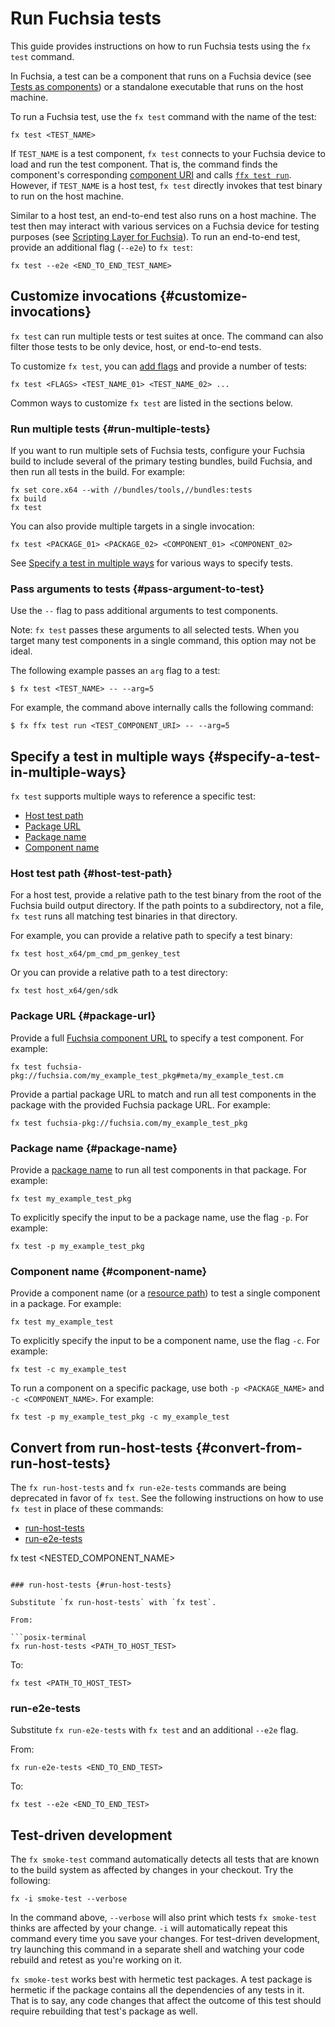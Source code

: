 # Run Fuchsia tests

This guide provides instructions on how to run Fuchsia tests using the `fx test`
command.

In Fuchsia, a test can be a component that runs on a Fuchsia device (see
[Tests as components][tests-as-components]) or a standalone executable that runs
on the host machine.

To run a Fuchsia test, use the `fx test` command with the name of the test:

```posix-terminal
fx test <TEST_NAME>
```

If `TEST_NAME` is a test component, `fx test` connects to your Fuchsia device to
load and run the test component. That is, the command finds the component's
corresponding [component URI][component-uri] and calls
[`ffx test run`][ffx-test]. However, if `TEST_NAME` is a host test, `fx test`
directly invokes that test binary to run on the host machine.

Similar to a host test, an end-to-end test also runs on a host machine. The test
then may interact with various services on a Fuchsia device for testing purposes
(see [Scripting Layer for Fuchsia][scripting-layer-for-fuchsia]). To run an
end-to-end test, provide an additional flag (`--e2e`) to `fx test`:

```posix-terminal
fx test --e2e <END_TO_END_TEST_NAME>
```

## Customize invocations {#customize-invocations}

`fx test` can run multiple tests or test suites at once. The command can also
filter those tests to be only device, host, or end-to-end tests.

To customize `fx test`, you can [add flags][fx-test-flags] and provide a
number of tests:

```posix-terminal
fx test <FLAGS> <TEST_NAME_01> <TEST_NAME_02> ...
```

Common ways to customize `fx test` are listed in the sections below.

### Run multiple tests {#run-multiple-tests}

If you want to run multiple sets of Fuchsia tests, configure your Fuchsia build
to include several of the primary testing bundles, build Fuchsia, and then run
all tests in the build. For example:

```none
fx set core.x64 --with //bundles/tools,//bundles:tests
fx build
fx test
```

You can also provide multiple targets in a single invocation:

```posix-terminal
fx test <PACKAGE_01> <PACKAGE_02> <COMPONENT_01> <COMPONENT_02>
```

See [Specify a test in multiple ways](#specify-a-test-in-multiple-ways) for
various ways to specify tests.

### Pass arguments to tests {#pass-argument-to-test}

Use the `--` flag to pass additional arguments to test components.

Note: `fx test` passes these arguments to all selected tests. When you target
many test components in a single command, this option may not be ideal.

The following example passes an `arg` flag to a test:

```none
$ fx test <TEST_NAME> -- --arg=5
```

For example, the command above internally calls the following command:

```none
$ fx ffx test run <TEST_COMPONENT_URI> -- --arg=5
```

## Specify a test in multiple ways {#specify-a-test-in-multiple-ways}

`fx test` supports multiple ways to reference a specific test:

* [Host test path](#host-test-path)
* [Package URL](#package-url)
* [Package name](#package-name)
* [Component name](#component-name)

### Host test path {#host-test-path}

For a host test, provide a relative path to the test binary from the root of the
Fuchsia build output directory. If the path points to a subdirectory, not a
file, `fx test` runs all matching test binaries in that directory.

For example, you can provide a relative path to specify a test binary:

```none
fx test host_x64/pm_cmd_pm_genkey_test
```

Or you can provide a relative path to a test directory:

```none
fx test host_x64/gen/sdk
```

### Package URL {#package-url}

Provide a full [Fuchsia component URL][component-uri] to specify a test
component. For example:

```none
fx test fuchsia-pkg://fuchsia.com/my_example_test_pkg#meta/my_example_test.cm
```

Provide a partial package URL to match and run all test components in the
package with the provided Fuchsia package URL. For example:

```none
fx test fuchsia-pkg://fuchsia.com/my_example_test_pkg
```

### Package name {#package-name}

Provide a [package name][fuchsia-package-name] to run all test components in
that package. For example:

```none
fx test my_example_test_pkg
```

To explicitly specify the input to be a package name, use the flag `-p`. For
example:

```none
fx test -p my_example_test_pkg
```

### Component name {#component-name}

Provide a component name (or a [resource path][resource-path]) to test a single
component in a package. For example:

```none
fx test my_example_test
```

To explicitly specify the input to be a component name, use the flag `-c`. For
example:

```none
fx test -c my_example_test
```

To run a component on a specific package, use both `-p <PACKAGE_NAME>` and `-c
<COMPONENT_NAME>`. For example:

```none
fx test -p my_example_test_pkg -c my_example_test
```

## Convert from run-host-tests {#convert-from-run-host-tests}

The `fx run-host-tests` and `fx run-e2e-tests` commands are being
deprecated in favor of `fx test`. See the following instructions on how to use
`fx test` in place of these commands:

* [run-host-tests](#run-host-tests)
* [run-e2e-tests](#run-e2e-tests)

fx test <NESTED_COMPONENT_NAME>

```

### run-host-tests {#run-host-tests}

Substitute `fx run-host-tests` with `fx test`.

From:

```posix-terminal
fx run-host-tests <PATH_TO_HOST_TEST>
```

To:

```posix-terminal
fx test <PATH_TO_HOST_TEST>
```

### run-e2e-tests

Substitute `fx run-e2e-tests` with `fx test` and an additional `--e2e` flag.

From:

```posix-terminal
fx run-e2e-tests <END_TO_END_TEST>
```

To:

```posix-terminal
fx test --e2e <END_TO_END_TEST>
```

## Test-driven development

The `fx smoke-test` command automatically detects all tests that are known to
the build system as affected by changes in your checkout. Try the following:

```posix-terminal
fx -i smoke-test --verbose
```

In the command above, `--verbose` will also print which tests `fx smoke-test`
thinks are affected by your change. `-i` will automatically repeat this command
every time you save your changes. For test-driven development, try launching
this command in a separate shell and watching your code rebuild and retest as
you're working on it.

`fx smoke-test` works best with hermetic test packages. A test package is
hermetic if the package contains all the dependencies of any tests in it.
That is to say, any code changes that affect the outcome of this test should
require rebuilding that test's package as well.

<!-- Reference links -->

[tests-as-components]: /docs/development/testing/components/README.md
[scripting-layer-for-fuchsia]: /docs/development/drivers/concepts/driver_development/sl4f.md
[component-uri]: /docs/reference/components/url.md
[fuchsia-package-name]: /docs/concepts/packages/package_url.md#package-name
[resource-path]: /docs/concepts/packages/package_url.md#resource-paths
[fx-test-flags]: https://fuchsia.dev/reference/tools/fx/cmd/test
[ffx-test]: /docs/development/sdk/ffx/run-device-tests.md

